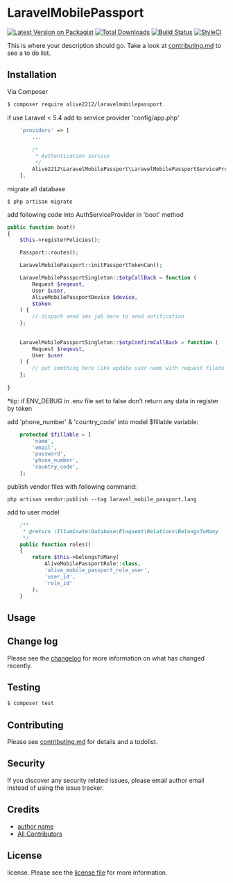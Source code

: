 # LaravelMobilePassport

[![Latest Version on Packagist][ico-version]][link-packagist]
[![Total Downloads][ico-downloads]][link-downloads]
[![Build Status][ico-travis]][link-travis]
[![StyleCI][ico-styleci]][link-styleci]

This is where your description should go. Take a look at [contributing.md](contributing.md) to see a to do list.

## Installation

Via Composer

``` bash
$ composer require alive2212/laravelmobilepassport
```
if use Laravel < 5.4 add to service provider 'config/app.php'
```php
    'providers' => [
        ...
        
        /*
         * Authentication service
         */
        Alive2212\LaravelMobilePassport\LaravelMobilePassportServiceProvider::class,
    ],
```

migrate all database
```
$ php artisan migrate
```
add following code into AuthServiceProvider in 'boot' method
```php
public function boot()
{
    $this->registerPolicies();

    Passport::routes();

    LaravelMobilePassport::initPassportTokenCan();

    LaravelMobilePassportSingleton::$otpCallBack = function (
        Request $reqeust,
        User $user,
        AliveMobilePassportDevice $device,
        $token
    ) {
        // dispach send sms job here to send notification
    };
    
    
    LaravelMobilePassportSingleton::$otpConfirmCallBack = function (
        Request $reqeust,
        User $user
    ) {
        // put somthing here like update user name with request fileds
    };
    
}
```
*tip: if ENV_DEBUG in .env file set to false don't return any data in register by token 

add 'phone_number' & 'country_code' into model $fillable variable:
```php
    protected $fillable = [
        'name',
        'email',
        'password',
        'phone_number',
        'country_code',
    ];
```

publish vendor files with following command:
```
php artisan vendor:publish --tag laravel_mobile_passport.lang
```

add to user model
```php
    /**
     * @return \Illuminate\Database\Eloquent\Relations\BelongsToMany
     */
    public function roles()
    {
        return $this->belongsToMany(
            AliveMobilePassportRole::class,
            'alive_mobile_passport_role_user',
            'user_id',
            'role_id'
        );
    }
```

## Usage



## Change log

Please see the [changelog](changelog.md) for more information on what has changed recently.

## Testing

``` bash
$ composer test
```

## Contributing

Please see [contributing.md](contributing.md) for details and a todolist.

## Security

If you discover any security related issues, please email author email instead of using the issue tracker.

## Credits

- [author name][link-author]
- [All Contributors][link-contributors]

## License

license. Please see the [license file](license.md) for more information.

[ico-version]: https://img.shields.io/packagist/v/alive2212/laravelmobilepassport.svg?style=flat-square
[ico-downloads]: https://img.shields.io/packagist/dt/alive2212/laravelmobilepassport.svg?style=flat-square
[ico-travis]: https://img.shields.io/travis/alive2212/laravelmobilepassport/master.svg?style=flat-square
[ico-styleci]: https://styleci.io/repos/12345678/shield

[link-packagist]: https://packagist.org/packages/alive2212/laravelmobilepassport
[link-downloads]: https://packagist.org/packages/alive2212/laravelmobilepassport
[link-travis]: https://travis-ci.org/alive2212/laravelmobilepassport
[link-styleci]: https://styleci.io/repos/12345678
[link-author]: https://github.com/alive2212
[link-contributors]: ../../contributors]